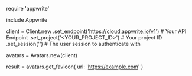 require 'appwrite'

include Appwrite

client = Client.new
    .set_endpoint('https://cloud.appwrite.io/v1') # Your API Endpoint
    .set_project('&lt;YOUR_PROJECT_ID&gt;') # Your project ID
    .set_session('') # The user session to authenticate with

avatars = Avatars.new(client)

result = avatars.get_favicon(
    url: 'https://example.com'
)
